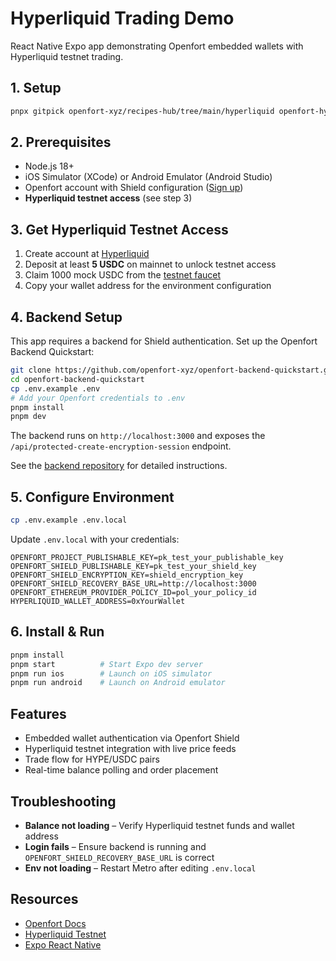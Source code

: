 # Hyperliquid Trading Demo

React Native Expo app demonstrating Openfort embedded wallets with Hyperliquid testnet trading.

## 1. Setup

```bash
pnpx gitpick openfort-xyz/recipes-hub/tree/main/hyperliquid openfort-hyperliquid && cd openfort-hyperliquid
```

## 2. Prerequisites

- Node.js 18+
- iOS Simulator (XCode) or Android Emulator (Android Studio)
- Openfort account with Shield configuration ([Sign up](https://openfort.io))
- **Hyperliquid testnet access** (see step 3)

## 3. Get Hyperliquid Testnet Access

1. Create account at [Hyperliquid](https://app.hyperliquid.xyz/)
2. Deposit at least **5 USDC** on mainnet to unlock testnet access
3. Claim 1000 mock USDC from the [testnet faucet](https://app.hyperliquid-testnet.xyz/drip)
4. Copy your wallet address for the environment configuration

## 4. Backend Setup

This app requires a backend for Shield authentication. Set up the Openfort Backend Quickstart:

```bash
git clone https://github.com/openfort-xyz/openfort-backend-quickstart.git
cd openfort-backend-quickstart
cp .env.example .env
# Add your Openfort credentials to .env
pnpm install
pnpm dev
```

The backend runs on `http://localhost:3000` and exposes the `/api/protected-create-encryption-session` endpoint.

See the [backend repository](https://github.com/openfort-xyz/openfort-backend-quickstart) for detailed instructions.

## 5. Configure Environment

```bash
cp .env.example .env.local
```

Update `.env.local` with your credentials:

```env
OPENFORT_PROJECT_PUBLISHABLE_KEY=pk_test_your_publishable_key
OPENFORT_SHIELD_PUBLISHABLE_KEY=pk_test_your_shield_key
OPENFORT_SHIELD_ENCRYPTION_KEY=shield_encryption_key
OPENFORT_SHIELD_RECOVERY_BASE_URL=http://localhost:3000
OPENFORT_ETHEREUM_PROVIDER_POLICY_ID=pol_your_policy_id
HYPERLIQUID_WALLET_ADDRESS=0xYourWallet
```

## 6. Install & Run

```bash
pnpm install
pnpm start          # Start Expo dev server
pnpm run ios        # Launch on iOS simulator
pnpm run android    # Launch on Android emulator
```

## Features

- Embedded wallet authentication via Openfort Shield
- Hyperliquid testnet integration with live price feeds
- Trade flow for HYPE/USDC pairs
- Real-time balance polling and order placement

## Troubleshooting

- **Balance not loading** – Verify Hyperliquid testnet funds and wallet address
- **Login fails** – Ensure backend is running and `OPENFORT_SHIELD_RECOVERY_BASE_URL` is correct
- **Env not loading** – Restart Metro after editing `.env.local`

## Resources

- [Openfort Docs](https://openfort.io/docs)
- [Hyperliquid Testnet](https://app.hyperliquid-testnet.xyz/drip)
- [Expo React Native](https://expo.dev/)
